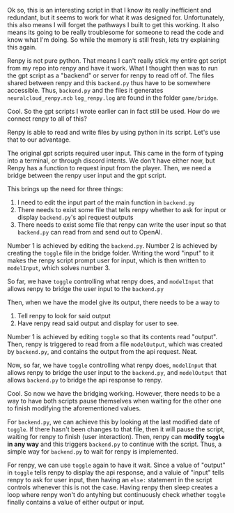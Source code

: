 Ok so, this is an interesting script in that I know its really inefficient and redundant, but it seems to work for what it was designed for. Unfortunately, this also means I will forget the pathways I built to get this working. It also means its going to be really troublesome for someone to read the code and know what I'm doing. So while the memory is still fresh, lets try explaining this again.

Renpy is not pure python. That means I can't really stick my entire gpt script from my repo into renpy and have it work. What I thought then was to run the gpt script as a "backend" or server for renpy to read off of. The files shared between renpy and this ```backend.py``` thus have to be somewhere accessible. Thus, ```backend.py``` and the files it generates ```neuralcloud_renpy.ncb``` ```log_renpy.log``` are found in the folder ```game/bridge```. 

Cool. So the gpt scripts I wrote earlier can in fact still be used. How do we connect renpy to all of this?

Renpy is able to read and write files by using python in its script. Let's use that to our advantage.

The original gpt scripts required user input. This came in the form of typing into a terminal, or through discord intents. We don't have either now, but Renpy has a function to request input from the player. Then, we need a bridge between the renpy user input and the gpt script. 

This brings up the need for three things:

1) I need to edit the input part of the main function in ```backend.py```
2) There needs to exist some file that tells renpy whether to ask for input or display ```backend.py```'s api request outputs
3) There needs to exist some file that renpy can write the user input so that ```backend.py``` can read from and send out to OpenAI.

Number 1 is achieved by editing the ```backend.py```. Number 2 is achieved by creating the ```toggle``` file in the bridge folder. Writing the word "input" to it makes the renpy script prompt user for input, which is then written to ```modelInput```, which solves number 3.

So far, we have ```toggle``` controlling what renpy does, and ```modelInput``` that allows renpy to bridge the user input to the ```backend.py```

Then, when we have the model give its output, there needs to be a way to 

1) Tell renpy to look for said output
2) Have renpy read said output and display for user to see.

Number 1 is achieved by editing ```toggle``` so that its contents read "output". Then, renpy is triggered to read from a file ```modelOutput```, which was created by ```backend.py```, and contains the output from the api request. Neat.

Now, so far, we have ```toggle``` controlling what renpy does, ```modelInput``` that allows renpy to bridge the user input to the ```backend.py```, and ```modelOutput``` that allows ```backend.py``` to bridge the api response to renpy.

Cool. So now we have the bridging working. However, there needs to be a way to have both scripts pause themselves when waiting for the other one to finish modifying the aforementioned values. 

For ```backend.py```, we can achieve this by looking at the last modified date of ```toggle```. If there hasn't been changes to that file, then it will pause the script, waiting for renpy to finish (user interaction). Then, renpy can **modify ```toggle``` in any way** and this triggers ```backend.py``` to continue with the script. Thus, a simple way for ```backend.py``` to wait for renpy is implemented.

For renpy, we can use ```toggle``` again to have it wait. Since a value of "output" in ```toggle``` tells renpy to display the api response, and a valuie of "input" tells renpy to ask for user input, then having an ```else:``` statement in the script controls whenever this is not the case. Having renpy then sleep creates a loop where renpy won't do antyhing but continuously check whether ```toggle``` finally contains a value of either output or input.
